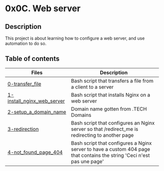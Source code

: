 # 0x0C. Web server

## Description
This project is about learning how to configure a web server, and use automation to do so.

## Table of contents
Files | Description
----- | -----------
[0-transfer_file](./0-transfer_file) | Bash script that transfers a file from a client to a server
[1-install_nginx_web_server](./1-install_nginx_web_server) | Bash script that installs Nginx on a web server
[2-setup_a_domain_name](./2-setup_a_domain_name) | Domain name gotten from .TECH Domains
[3-redirection](./3-redirection) | Bash script that configures an Nginx server so that /redirect_me is redirecting to another page
[4-not_found_page_404](./4-not_found_page_404) | Bash script that configures a Nginx server to have a custom 404 page that contains the string 'Ceci n'est pas une page'
